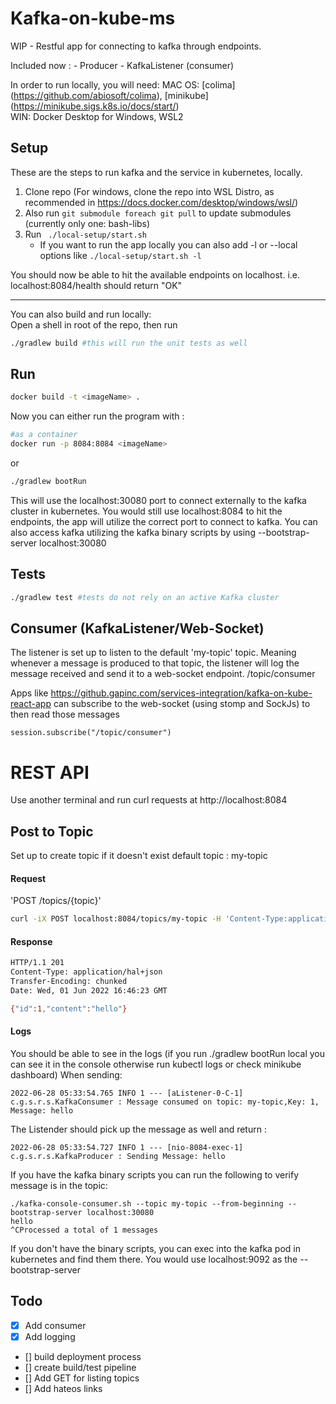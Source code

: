 # Kafka-on-kube-ms
WIP - Restful app for connecting to kafka through endpoints.

Included now : 
    - Producer
    - KafkaListener (consumer)

In order to run locally, you will need:
MAC OS: [colima] (https://github.com/abiosoft/colima), [minikube] (https://minikube.sigs.k8s.io/docs/start/)  
WIN: Docker Desktop for Windows, WSL2
  

## Setup
These are the steps to run kafka and the service in kubernetes, locally.  
1. Clone repo (For windows, clone the repo into WSL Distro, as recommended in https://docs.docker.com/desktop/windows/wsl/)
2. Also run ``` git submodule foreach git pull ``` to update submodules (currently only one: bash-libs)
3. Run ``` ./local-setup/start.sh```
    - If you want to run the app locally you can also add -l or --local options like ```./local-setup/start.sh -l```

You should now be able to hit the available endpoints on localhost. i.e. localhost:8084/health should return "OK"

----
You can also build and run locally:  
Open a shell in root of the repo, then run 
```bash
./gradlew build #this will run the unit tests as well
```
## Run
```bash
docker build -t <imageName> .
```
Now you can either run the program with : 
```bash
#as a container
docker run -p 8084:8084 <imageName>
```
or
```bash
./gradlew bootRun
```
This will use the localhost:30080 port to connect externally to the kafka cluster in kubernetes.
You would still use localhost:8084 to hit the endpoints, the app will utilize the correct port to connect to kafka.
You can also access kafka utilizing the kafka binary scripts by using --bootstrap-server localhost:30080
## Tests
```bash
./gradlew test #tests do not rely on an active Kafka cluster
```
## Consumer (KafkaListener/Web-Socket)
The listener is set up to listen to the default 'my-topic' topic. Meaning whenever a message is produced to that topic, the listener will log the message received and send it to a web-socket endpoint.
/topic/consumer

Apps like https://github.gapinc.com/services-integration/kafka-on-kube-react-app
can subscribe to the web-socket (using stomp and SockJs) to then read those messages
```
session.subscribe("/topic/consumer")
```
# REST API
Use another terminal and run curl requests at http://localhost:8084
## Post to Topic
Set up to create topic if it doesn't exist
default topic : my-topic
#### Request
'POST /topics/{topic}'
```bash
curl -iX POST localhost:8084/topics/my-topic -H 'Content-Type:application/hal+json' -d '{"id":1,"content":"hello"}'
```
#### Response
```bash
HTTP/1.1 201 
Content-Type: application/hal+json
Transfer-Encoding: chunked
Date: Wed, 01 Jun 2022 16:46:23 GMT

{"id":1,"content":"hello"}
```
#### Logs
You should be able to see in the logs (if you run ./gradlew bootRun local you can see it in the console otherwise run kubectl logs <podname> or check minikube dashboard)
When sending: 
```
2022-06-28 05:33:54.765 INFO 1 --- [aListener-0-C-1] c.g.s.r.s.KafkaConsumer : Message consumed on topic: my-topic,Key: 1, Message: hello
```
The Listender should pick up the message as well and return : 
```
2022-06-28 05:33:54.727 INFO 1 --- [nio-8084-exec-1] c.g.s.r.s.KafkaProducer : Sending Message: hello
```
If you have the kafka binary scripts you can run the following to verify message is in the topic: 
```
./kafka-console-consumer.sh --topic my-topic --from-beginning --bootstrap-server localhost:30080
hello
^CProcessed a total of 1 messages
```
If you don't have the binary scripts, you can exec into the kafka pod in kubernetes and find them there.
You would use localhost:9092 as the --bootstrap-server
## Todo

- [X] Add consumer
- [X] Add logging
- [] build deployment process
- [] create build/test pipeline
- [] Add GET for listing topics
- [] Add hateos links